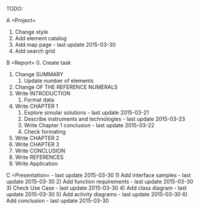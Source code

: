 ﻿TODO:

A =Project=
1. Change style
2. Add element catalog
3. Add map page - last update 2015-03-30
4. Add search grid

B =Report=
0. Create task
1. Change SUMMARY
    1) Update number of elements
2. Change OF THE REFERENCE NUMERALS
3. Write INTRODUCTION
    1) Format data
4. Write CHAPTER 1
    1) Explore simular solutions - last update 2015-03-21
    2) Describe instruments and technologies - last update 2015-03-23
    3) Write Chapter 1 conclusion  - last update 2015-03-22
    4) Check formating
5. Write CHAPTER 2
6. Write CHAPTER 3
7. Write CONCLUSION
8. Write REFERENCES
9. Write Application

C =Presentation= - last update 2015-03-30
    1) Add interface samples - last update 2015-03-30
    2) Add function requirements - last update 2015-03-30
    3) Check Use Case - last update 2015-03-30
    4) Add class diagram - last update 2015-03-30
    5) Add activity diagrams - last update 2015-03-30
    6) Add conclusion - last update 2015-03-30


